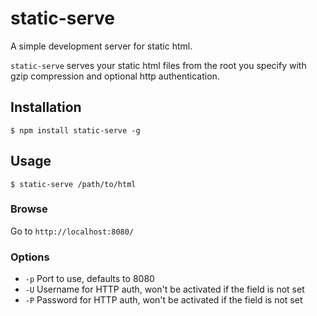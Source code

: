 # static-serve

A simple development server for static html.

`static-serve` serves your static html files from the root you specify with gzip compression and optional http authentication.


## Installation

    $ npm install static-serve -g

## Usage

    $ static-serve /path/to/html

### Browse

Go to `http://localhost:8080/`

### Options

  * `-p` Port to use, defaults to 8080
  * `-U` Username for HTTP auth, won't be activated if the field is not set
  * `-P` Password for HTTP auth, won't be activated if the field is not set